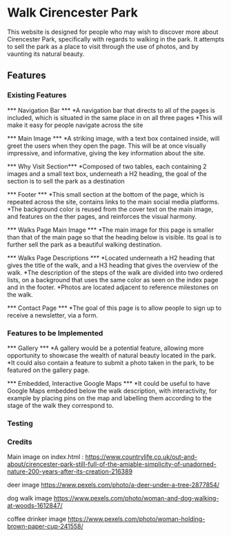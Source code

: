 # Walk Cirencester Park

This website is designed for people who may wish to discover more about Cirencester Park, specifically with regards to walking in the park. It attempts to sell the park as a place to visit through the use of photos, and by vaunting its natural beauty. 

## Features

### Existing Features

*** Navigation Bar ***
  *A navigation bar that directs to all of the pages is included, which is situated in the same place in on all three pages
    *This will make it easy for people navigate across the site

*** Main Image ***
  *A striking image, with a text box contained inside, will greet the users when they open the page. This will be at once visually impressive, and informative, giving the key information about the site.

*** Why Visit Section***
  *Composed of two tables, each containing 2 images and a small text box, underneath a H2 heading, the goal of the section is to sell the park as a destination

  *** Footer ***
    *This small section at the bottom of the page, which is repeated across the site, contains links to the main social media platforms.
    *The background color is reused from the cover text on the main image, and features on the ther pages, and reinforces the visual harmony.

*** Walks Page Main Image ***
  *The main image for this page is smaller than that of the main page so that the heading below is visible. Its goal is to further sell the park as a beautiful walking destination.

*** Walks Page Descriptions ***
  *Located underneath a H2 heading that gives the title of the walk, and a H3 heading that gives the overview of the walk.
  *The description of the steps of the walk are divided into two ordered lists, on a background that uses the same color as seen on the index page and in the footer.
  *Photos are located adjacent to reference milestones on the walk.

  *** Contact Page ***
  *The goal of this page is to allow people to sign up to receive a newsletter, via a form.

### Features to be Implemented

*** Gallery ***
  *A gallery would be a potential feature, allowing more opportunity to showcase the wealth of natural beauty located in the park.
  *It could also contain a feature to submit a photo taken in the park, to be featured on the gallery page.

*** Embedded, Interactive Google Maps ***
  *It could be useful to have Google Maps embedded below the walk description, with interactivity, for example by placing pins on the map and labelling them according to the stage of the walk they correspond to.

### Testing


### Credits

Main image on index.html :
https://www.countrylife.co.uk/out-and-about/cirencester-park-still-full-of-the-amiable-simplicity-of-unadorned-nature-200-years-after-its-creation-216389

deer image
https://www.pexels.com/photo/a-deer-under-a-tree-2877854/

dog walk image
https://www.pexels.com/photo/woman-and-dog-walking-at-woods-1612847/

coffee drinker image
https://www.pexels.com/photo/woman-holding-brown-paper-cup-241558/



